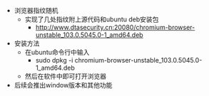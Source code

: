 - 浏览器指纹随机
    - 实现了几处指纹附上源代码和ubuntu deb安装包
        - http://www.dtasecurity.cn:20080/chromium-browser-unstable_103.0.5045.0-1_amd64.deb
- 安装方法
    - 在ubuntu命令行中输入 
        - sudo dpkg -i chromium-browser-unstable_103.0.5045.0-1_amd64.deb
    - 然后在软件中即可打开浏览器
- 后续会推出window版本和其他功能
